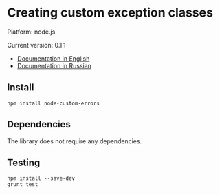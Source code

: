 # Creating custom exception classes

Platform: node.js

Current version: 0.1.1

* [Documentation in English](https://github.com/axyjs/node-custom-errors/wiki/en)
* [Documentation in Russian](https://github.com/axyjs/node-custom-errors/wiki/ru)

## Install

```
npm install node-custom-errors
```

## Dependencies

The library does not require any dependencies.

## Testing

```
npm install --save-dev
grunt test
```

